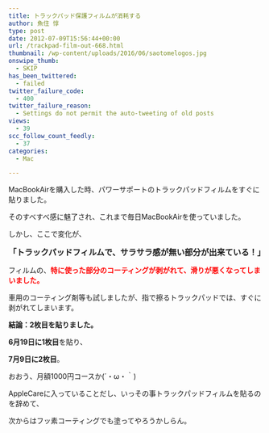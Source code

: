 ```yaml
---
title: トラックパッド保護フィルムが消耗する
author: 魚住 惇
type: post
date: 2012-07-09T15:56:44+00:00
url: /trackpad-film-out-668.html
thumbnail: /wp-content/uploads/2016/06/saotomelogos.jpg
onswipe_thumb:
  - SKIP
has_been_twittered:
  - failed
twitter_failure_code:
  - 400
twitter_failure_reason:
  - Settings do not permit the auto-tweeting of old posts
views:
  - 39
scc_follow_count_feedly:
  - 37
categories:
  - Mac

---
```

</p> 

MacBookAirを購入した時、パワーサポートのトラックパッドフィルムをすぐに貼りました。</p> 

そのすべすべ感に魅了され、これまで毎日MacBookAirを使っていました。</p> 

しかし、ここで変化が、

<!--more-->

<span style="font-size: 12pt;"><b>「トラックパッドフィルムで、サラサラ感が無い部分が出来ている！」</b></span></p> 

フィルムの、<span style="color: red;"><b>特に使った部分のコーティングが剥がれて、滑りが悪くなってしまいました。</b></span>

車用のコーティング剤等も試しましたが、指で擦るトラックパッドでは、すぐに剥がれてしまいます。</p> 

**結論：2枚目を貼りました。**</p> 

**6月19日に1枚目**を貼り、

**7月9日に2枚目**。</p> 

おおう、月額1000円コースか(´・ω・｀)</p> 

AppleCareに入っていることだし、いっその事トラックパッドフィルムを貼るのを辞めて、

次からはフッ素コーティングでも塗ってやろうかしらん。